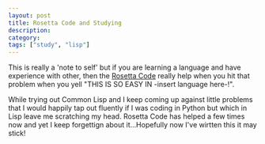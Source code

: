 ```yaml
---
layout: post
title: Rosetta Code and Studying
description:
category:
tags: ["study", "lisp"]
---
```


This is really a 'note to self' but if you are learning a language and have experience with other, then the [Rosetta Code](http://rosettacode.org) really help when you hit that problem when you yell "THIS IS SO EASY IN -insert language here-!". 

While trying out Common Lisp and I keep coming up against little problems that I would happily tap out fluently if I was coding in Python but which in Lisp leave me scratching my head. Rosetta Code has helped a few times now and yet I keep forgettign about it...Hopefully now I've wirtten this it may stick!
